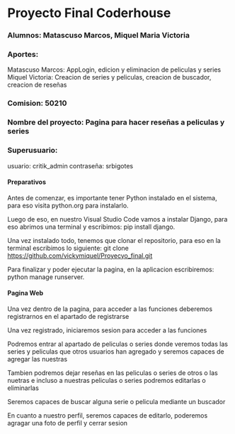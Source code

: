 # Proyecto Final Coderhouse

### Alumnos: Matascuso Marcos, Miquel Maria Victoria

### Aportes: 
  Matascuso Marcos: AppLogin, edicion y eliminacion de peliculas y series
  Miquel Victoria: Creacion de series y peliculas, creacion de buscador, creacion de reseñas

### Comision: 50210

### Nombre del proyecto: Pagina para hacer reseñas a peliculas y series

### Superusuario: 
  usuario: critik_admin
  contraseña: srbigotes


#### Preparativos

Antes de comenzar, es importante tener Python instalado en el sistema, para eso visita python.org para instalarlo.

Luego de eso, en nuestro Visual Studio Code vamos a instalar Django, para eso abrimos una terminal y escribimos: pip install django.

Una vez instalado todo, tenemos que clonar el repositorio, para eso en la terminal escribimos lo siguiente: git clone https://github.com/vickymiquel/Proyecyo_final.git

Para finalizar y poder ejecutar la pagina, en la aplicacion escribiremos: python manage runserver.

#### Pagina Web

Una vez dentro de la pagina, para acceder a las funciones deberemos registrarnos en el apartado de registrarse

Una vez registrado, iniciaremos sesion para acceder a las funciones

Podremos entrar al apartado de peliculas o series donde veremos todas las series y peliculas que otros usuarios han agregado y seremos capaces de agregar las nuestras

Tambien podremos dejar reseñas en las peliculas o series de otros o las nuetras e incluso a nuestras peliculas o series podremos editarlas o eliminarlas

Seremos capaces de buscar alguna serie o pelicula mediante un buscador

En cuanto a nuestro perfil, seremos capaces de editarlo, poderemos agragar una foto de perfil y cerrar sesion
